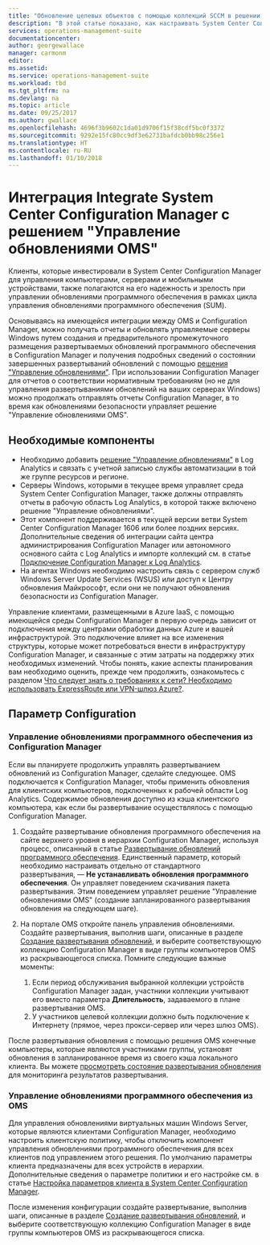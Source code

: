 ```yaml
---
title: "Обновление целевых объектов с помощью коллекций SCCM в решении \"Управление обновлениями OMS\" | Документация Майкрософт"
description: "В этой статье показано, как настраивать System Center Configuration Manager с помощью этого решения для управления обновлениями компьютеров, управляемых SCCM."
services: operations-management-suite
documentationcenter: 
author: georgewallace
manager: carmonm
editor: 
ms.assetid: 
ms.service: operations-management-suite
ms.workload: tbd
ms.tgt_pltfrm: na
ms.devlang: na
ms.topic: article
ms.date: 09/25/2017
ms.author: gwallace
ms.openlocfilehash: 4696f3b9602c1da01d9706f15f38cdf5bc0f3372
ms.sourcegitcommit: 9292e15fc80cc9df3e62731bafdcb0bb98c256e1
ms.translationtype: HT
ms.contentlocale: ru-RU
ms.lasthandoff: 01/10/2018
---
```

# <a name="integrate-system-center-configuration-manager-with-oms-update-management"></a>Интеграция Integrate System Center Configuration Manager с решением "Управление обновлениями OMS"

Клиенты, которые инвестировали в System Center Configuration Manager для управления компьютерами, серверами и мобильными устройствами, также полагаются на его надежность и зрелость при управлении обновлениями программного обеспечения в рамках цикла управления обновлениями программного обеспечения (SUM).  

Основываясь на имеющейся интеграции между OMS и Configuration Manager, можно получать отчеты и обновлять управляемые серверы Windows путем создания и предварительного промежуточного размещения развертываемых обновлений программного обеспечения в Configuration Manager и получения подробных сведений о состоянии завершенных развертываний обновлений с помощью [решения "Управление обновлениями"](../operations-management-suite/oms-solution-update-management.md). При использовании Configuration Manager для отчетов о соответствии нормативным требованиям (но не для управления развертываниями обновлений на ваших серверах Windows) можно продолжать отправлять отчеты Configuration Manager, в то время как обновлениями безопасности управляет решение "Управление обновлениями OMS".

## <a name="prerequisites"></a>Необходимые компоненты

* Необходимо добавить [решение "Управление обновлениями"](../operations-management-suite/oms-solution-update-management.md) в Log Analytics и связать с учетной записью службы автоматизации в той же группе ресурсов и регионе.   
* Серверы Windows, которыми в текущее время управляет среда System Center Configuration Manager, также должны отправлять отчеты в рабочую область Log Analytics, в которой также включено решение "Управление обновлениями".  
* Этот компонент поддерживается в текущей версии ветви System Center Configuration Manager 1606 или более поздних версиях.  Дополнительные сведения об интеграции сайта центра администрирования Configuration Manager или автономного основного сайта с Log Analytics и импорте коллекций см. в статье [Подключение Configuration Manager к Log Analytics](../log-analytics/log-analytics-sccm.md).  
* На агентах Windows необходимо настроить связь с сервером служб Windows Server Update Services (WSUS) или доступ к Центру обновления Майкрософт, если они не получают обновления безопасности из Configuration Manager.   

Управление клиентами, размещенными в Azure IaaS, с помощью имеющейся среды Configuration Manager в первую очередь зависит от подключения между центрами обработки данных Azure и вашей инфраструктурой. Это подключение влияет на все изменения структуры, которые может потребоваться внести в инфраструктуру Configuration Manager, и связанные с этим затраты на поддержку этих необходимых изменений.  Чтобы понять, какие аспекты планирования вам необходимо оценить, прежде чем продолжить, ознакомьтесь с разделом [Что следует знать о требованиях к сети? Необходимо использовать ExpressRoute или VPN-шлюз Azure?](https://docs.microsoft.com/sccm/core/understand/configuration-manager-on-azure#networking).    

## <a name="configuration"></a>Параметр Configuration

### <a name="manage-software-updates-from-configuration-manager"></a>Управление обновлениями программного обеспечения из Configuration Manager 

Если вы планируете продолжить управлять развертыванием обновлений из Configuration Manager, сделайте следующее.  OMS подключается к Configuration Manager, чтобы применить обновления для клиентских компьютеров, подключенных к рабочей области Log Analytics. Содержимое обновления доступно из кэша клиентского компьютера, как если бы развертывание осуществлялось с помощью Configuration Manager.  

1. Создайте развертывание обновления программного обеспечения на сайте верхнего уровня в иерархии Configuration Manager, используя процесс, описанный в статье [Развертывание обновлений программного обеспечения](https://docs.microsoft.com/sccm/sum/deploy-use/deploy-software-updates).  Единственный параметр, который необходимо настраивать отдельно от стандартного развертывания, — **Не устанавливать обновления программного обеспечения**. Он управляет поведением скачивания пакета развертывания. Этим поведением управляет решение "Управление обновлениями OMS" (создание запланированного развертывания обновления на следующем шаге).  

1. На портале OMS откройте панель управления обновлениями.  Создайте развертывания, выполнив шаги, описанные в разделе [Создание развертывания обновлений](../operations-management-suite/oms-solution-update-management.md#creating-an-update-deployment), и выберите соответствующую коллекцию Configuration Manager в виде группы компьютеров OMS из раскрывающегося списка.  Помните следующие важные моменты:
    1. Если период обслуживания выбранной коллекции устройств Configuration Manager задан, участники коллекции учитывают его вместо параметра **Длительность**, задаваемого в плане развертывания OMS.
    1. У участников целевой коллекции должно быть подключение к Интернету (прямое, через прокси-сервер или через шлюз OMS).  

После развертывания обновления с помощью решения OMS конечные компьютеры, которые являются участниками группы, установят обновления в запланированное время из своего кэша локального клиента.  Вы можете [просмотреть состояние развертывания обновления](../operations-management-suite/oms-solution-update-management.md#viewing-update-deployments) для мониторинга результатов развертывания.  


### <a name="manage-software-updates-from-oms"></a>Управление обновлениями программного обеспечения из OMS

Для управления обновлениями виртуальных машин Windows Server, которые являются клиентами Configuration Manager, необходимо настроить клиентскую политику, чтобы отключить компонент управления обновлениями программного обеспечения для всех клиентов под управлением этого решения.  По умолчанию параметры клиента предназначены для всех устройств в иерархии.  Дополнительные сведения о параметре политики и его настройке см. в статье [Настройка параметров клиента в System Center Configuration Manager](https://docs.microsoft.com/sccm/core/clients/deploy/configure-client-settings).  

После изменения конфигурации создайте развертывание, выполнив шаги, описанные в разделе [Создание развертывания обновлений](../operations-management-suite/oms-solution-update-management.md#creating-an-update-deployment), и выберите соответствующую коллекцию Configuration Manager в виде группы компьютеров OMS из раскрывающегося списка. 

